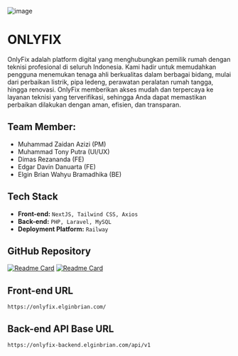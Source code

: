 ![image](https://github.com/user-attachments/assets/683308b2-3e52-47e6-b29e-214d49e7e2dc)

# ONLYFIX

OnlyFix adalah platform digital yang menghubungkan pemilik rumah dengan teknisi profesional di seluruh Indonesia. Kami hadir untuk memudahkan pengguna menemukan tenaga ahli berkualitas dalam berbagai bidang, mulai dari perbaikan listrik, pipa ledeng, perawatan peralatan rumah tangga, hingga renovasi. OnlyFix memberikan akses mudah dan terpercaya ke layanan teknisi yang terverifikasi, sehingga Anda dapat memastikan perbaikan dilakukan dengan aman, efisien, dan transparan.

## Team Member:
- Muhammad Zaidan Azizi (PM)
- Muhammad Tony Putra (UI/UX)
- Dimas Rezananda (FE)
- Edgar Davin Danuarta (FE)
- Elgin Brian Wahyu Bramadhika (BE)

## Tech Stack
- **Front-end:** `NextJS, Tailwind CSS, Axios`
- **Back-end:** `PHP, Laravel, MySQL`
- **Deployment Platform:** `Railway`

## GitHub Repository
[![Readme Card](https://github-readme-stats.vercel.app/api/pin/?username=elginbrian&repo=ONLYFIX-FE&theme=radical)](https://github.com/elginbrian/ONLYFIX-FE)
[![Readme Card](https://github-readme-stats.vercel.app/api/pin/?username=elginbrian&repo=ONLYFIX-BE&theme=radical)](https://github.com/elginbrian/ONLYFIX-BE)

## Front-end URL
`https://onlyfix.elginbrian.com/`

## Back-end API Base URL
`https://onlyfix-backend.elginbrian.com/api/v1`
